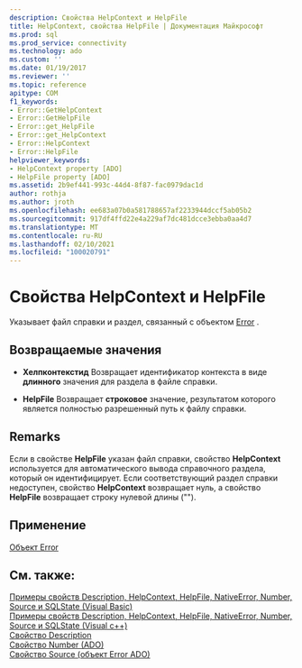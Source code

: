 ```yaml
---
description: Свойства HelpContext и HelpFile
title: HelpContext, свойства HelpFile | Документация Майкрософт
ms.prod: sql
ms.prod_service: connectivity
ms.technology: ado
ms.custom: ''
ms.date: 01/19/2017
ms.reviewer: ''
ms.topic: reference
apitype: COM
f1_keywords:
- Error::GetHelpContext
- Error::GetHelpFile
- Error::get_HelpFile
- Error::get_HelpContext
- Error::HelpContext
- Error::HelpFile
helpviewer_keywords:
- HelpContext property [ADO]
- HelpFile property [ADO]
ms.assetid: 2b9ef441-993c-44d4-8f87-fac0979dac1d
author: rothja
ms.author: jroth
ms.openlocfilehash: ee683a07b0a581788657af2233944dccf5ab05b2
ms.sourcegitcommit: 917df4ffd22e4a229af7dc481dcce3ebba0aa4d7
ms.translationtype: MT
ms.contentlocale: ru-RU
ms.lasthandoff: 02/10/2021
ms.locfileid: "100020791"
---
```

# <a name="helpcontext-helpfile-properties"></a>Свойства HelpContext и HelpFile
Указывает файл справки и раздел, связанный с объектом [Error](./error-object.md) .  
  
## <a name="return-values"></a>Возвращаемые значения  
  
-   **Хелпконтекстид** Возвращает идентификатор контекста в виде **длинного** значения для раздела в файле справки.  
  
-   **HelpFile** Возвращает **строковое** значение, результатом которого является полностью разрешенный путь к файлу справки.  
  
## <a name="remarks"></a>Remarks  
 Если в свойстве **HelpFile** указан файл справки, свойство **HelpContext** используется для автоматического вывода справочного раздела, который он идентифицирует. Если соответствующий раздел справки недоступен, свойство **HelpContext** возвращает нуль, а свойство **HelpFile** возвращает строку нулевой длины ("").  
  
## <a name="applies-to"></a>Применение  
 [Объект Error](./error-object.md)  
  
## <a name="see-also"></a>См. также:  
 [Примеры свойств Description, HelpContext, HelpFile, NativeError, Number, Source и SQLState (Visual Basic)](./description-helpcontext-helpfile-nativeerror-number-source-example-vb.md)   
 [Примеры свойств Description, HelpContext, HelpFile, NativeError, Number, Source и SQLState (Visual c++)](./description-helpcontext-helpfile-nativeerror-number-source-example-vc.md)   
 [Свойство Description](./description-property.md)   
 [Свойство Number (ADO)](./number-property-ado.md)   
 [Свойство Source (объект Error ADO)](./source-property-ado-error.md)